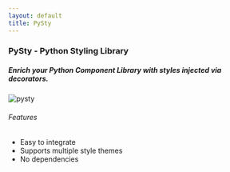 ```yaml
---
layout: default
title: PySty
---
```

### PySty - Python Styling Library
##### Enrich your Python Component Library with styles injected via decorators.
![pysty]({{assets/images/pysty-transparent.png}})
###### Features
- Easy to integrate
- Supports multiple style themes
- No dependencies
